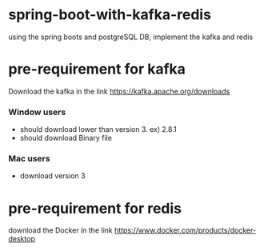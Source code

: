 # spring-boot-with-kafka-redis
using the spring boots and postgreSQL DB, implement the kafka and redis

# pre-requirement for kafka
Download the kafka in the link
https://kafka.apache.org/downloads
### Window users 
- should download lower than version 3. ex) 2.8.1
- should download Binary file
### Mac users 
- download version 3
# pre-requirement for redis
download the Docker in the link
https://www.docker.com/products/docker-desktop
